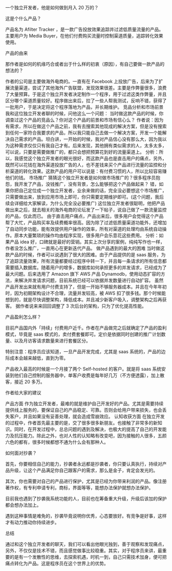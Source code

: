 一个独立开发者，他是如何做到月入 20 万的？

这是个什么产品？

产品名为 Afilter Tracker ，是一款广告投放效果追踪并过滤低质量流量的产品。主要用户为 Media Buyer，在他们付费购买流量时控制渠道质量，追踪转化效果使用。

产品的由来

那作者是如何的机缘巧合或者出于什么样的初衷（原因），有自己要做一款产品的想法的？

作者的公司是主要做海外电商的。一直有在 Facebook 上投放广告，后来为了扩展流量渠道，尝试了其他海外广告联盟，发现效果很差。主要是作弊量很多，浪费了大量预算。于是这个独立开发者决定制作一个程序，用于过滤这类作弊量，并且区分哪个渠道质量较好。程序做出来后，拉了一些人帮我测试，反响不错，获得了一批用户，于是决定将这个程序落地为产品，并长期维护。
竞品分析和市场前景
我和这位独立开发者聊的时候，问他这么一个问题：
当时做这款产品的时候，你调查过这个产品的竞品么？你对这个产品的前景和市场有信心么？
作者说：因为有需求，所以在做这个产品之前，我有去搜索其他现成的解决方案，但是没有搜索到任何一家符合我要求的产品，所以我只能自己去做一个解决方案，开发一个能解决自己需求的产品。坦白讲，一开始的时候，我对产品信心没有那么大，因为我以为这种需求仅仅只有我自己才有。后来发现，其他拥有类似需求的人，太多太多，可以说，只要是需要做推广的，都只会想把预算花到好的流量渠道上。
分析：所以，我感觉这个独立开发者的眼光很好，而这款产品也是直击用户的痛点，另外，既然可以花钱在海外渠道投放广告的人，也不差钱来买个产品进行流量的监控和分析渠道的转化效果。这款产品的用户可以说是：有付费习惯的人，所以比较容易赚他们的钱。
市场推广
猜猜这个独立开发者是如何做市场推广的？很多程序员抱怨，我开发了产品，没钱推广，没有背景，怎么能够把这个产品做起来？
错，如果你把自己定位成一个独立开发者，业余来做的话，完全没必要想这个市场推广，只需要做出来，放到应用市场上即可，你只需要定期维护即可。(这个问题，我后续会详细给大家解读，为什么完全没必要推广)
这位独立开发者很聪明，他把产品做出来之后，就去相关的海外电商的论坛发了一下帖子，说自己做了一款流量监控的产品，仅此而已。
由于直击用户痛点，产品出来后，很多用户会觉得这个产品帮了大忙，产品购买率及续费概率很高。因为除了过滤低质量渠道功能外，还增加了自动同步功能，能有效提供用户操作的效率，所有对渠道的处理均由系统自动操作。原本大量繁琐的操作均由程序实现，很多用户会乐意花这些费用。
分析：如果产品 idea 好，口碑就是最好的营销。其实上次分享的案例，纯纯写作也一样，作者没怎么推广，一直用心在更新迭代产品。
做产品遇到的最大的困难
当时做这款产品的时候，作者可以说遇到了很大的困难。由于产品提供的是 saas 服务，为了追踪流量效果，所有流量都要经过程序中转一下，并且每一条请求的所有信息都需要插入数据库。随着用户的增多，数据库如何承担更多的并发请求，已经成为了最大问题。后来选用了 Amazon 旗下 AWS 产品 Dynamodb，使用动态扩容的方法，来解决并发请求问题，目前系统已经可以依据并发数量进行自动扩容。
虽然产品开发出来就有用户付费支持了，但是一开始不够服务器成本。并且在今年年初时，因为初期架构设计不合理，流量并发较高，被 AWS 扣了很多钱。那个时候能想到的，就是尽快调整架构，降低成本。并且减少新客户吸入，调整架构之后再获客。
据作者说来来回回调整了 3 次后台的架构，只为了优化提高性能。

产品盈利怎么样？

目前产品国内外「持续」付费用户近千。作者在产品做完之后就确定了产品的盈利模式，毕竟是 saas 模式的，卖付费套餐即可。定价是依据同时创建的推广计划数量、以及月访客请求数量来进行套餐区分。

特别注意：程序员应该知道，一旦产品开发完成，尤其是 saas 系统的，产品的边际成本会越来越低，直到为零。

产品收入最高的时候是一个月接了两个 Self-hosted 的客户。就是将 saas 系统安装到他们自己控制的服务器中，单客户收费是每年好几万（不方便透露），加上散客，接近 20 多万。

作者给大家的建议

产品方面
作为独立开发者，最难的就是维护自己开发好的产品。尤其是需要持续提供线上服务的，要保证自己的产品稳定、可靠。否则会给用户带来损失，也会丢失客户，并且如果没有妥善处理，就会造成雪崩效应。
认知收获方面
在独立开发的过程中，作者首先最主要的是，交了很多很多新朋友。也接触了非常多的新知识。同时，在开发过程中，总总问题的遇到及解决，也极大的提高了自己的开发能力及抗压能力。除此之外，也对人性的认知略有改变吧，因为接触的人很多，五颜六色的都有，很多时候都想不通为什么会有那种人。


如何面对抄袭？

首先，你要相信自己的能力，抄袭者永远都是抄袭者，你只要认真执行，持续对产品升级，让这个产品满足你自己跟客户的需求，那么是金子，肯定会发光的。

其次，你也需要对自己的产品进行保护，尤其是已经为你带来利润的产品。像注册著作权，有专利申请专利，商标，界面等等，能想办法保护就想办法保护。

目前我也遇到了抄袭我系统功能的人，目前也在筹备重大升级，升级后该加的保护都会想办法加上。

遇到这种事情是难免的，抄袭毕竟说明你优秀，心态要放好。有竞争是好事，这样才有动力推动你持续进步。

总结

通过和这个独立开发者的聊天，我们可以看出他眼光独到，善于观察和发现痛点，另外，不仅仅是技术不错，而且感觉做事比较稳重。其实，对于程序员来讲，最重要的是有一个发散性的思维，去探索机遇，时机一到，自己只需技术加身，便可把痛点转化为产品。这是程序员在这个世界上的优势。
